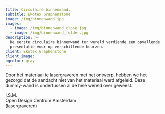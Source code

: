 ```yaml
---
title: Circulaire binnenwand.
subtitle: Ekotex Graphenstone
image: /img/binnenwand.jpg
images:
  - image: /img/binnenwand_close.jpg
  - image: /img/binnenwand_folder.jpg
description: >-
  De eerste circulaire binnenwand ter wereld verdiende een opvallende
  presentatie voor op verschillende beurzen.
client: Ekotex Graphenstone
client_image:
bgcolor: gray
---
```


Door het materiaal te lasergraveren met het ontwerp, hebben we het gezorgd dat de aandacht niet van het materiaal werd afgeleid. Deze dummy-wand is ondertussen al de hele wereld over geweest. &nbsp;

I.S.M.<br>Open Design Centrum Amsterdam<br>(lasergraveren)
